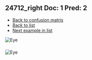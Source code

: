 ## 24712_right Doc: 1 Pred: 2
- [Back to confusion matrix](https://github.com/juliandewit/kaggle_retinopathy/blob/master/matrix.md)
- [Back to list](https://github.com/juliandewit/kaggle_retinopathy/blob/master/lists/12/list.md)
- [Next example in list](https://github.com/juliandewit/kaggle_retinopathy/blob/master/lists/12/25/25158_right.md)

![Eye](https://retinopaty.blob.core.windows.net/size1024/24712_right_1.jpeg)

### 

![Eye]()
